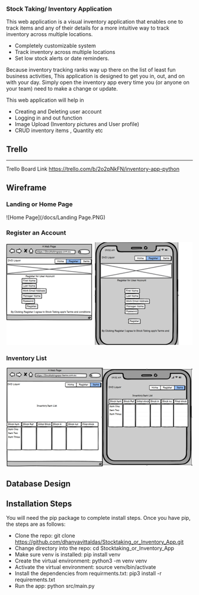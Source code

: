 ### Stock Taking/ Inventory Application

This web application is a visual inventory application that enables one to track items and any of their details for a more intuitive  way to track inventory across multiple locations.

- Completely customizable system
- Track inventory across multiple locations
- Set low stock alerts or date reminders.

Because inventory tracking ranks way up there on the list of least fun business activities, This application is designed to get you in, out, and on with your day. Simply open the inventory app every time you (or anyone on your team) need to make a change or update.

This web application will help in 
- Creating and Deleting  user account
- Logging in and out function
- Image Upload (Inventory pictures and User profile)
- CRUD inventory items , Quantity etc



## Trello
------------------------------
Trello Board Link
https://trello.com/b/2o2pNkFN/inventory-app-python

##  Wireframe

### Landing or Home Page
![Home Page](/docs/Landing Page.PNG)

### Register an Account

![Register](/docs/Signup_page.PNG)

### Inventory List

![Inventory](/docs/Stock_page.PNG)








## Database Design




## Installation Steps
You will need the pip package to complete install steps. Once you have pip, the steps are as follows:

- Clone the repo: git clone https://github.com/dhanyavittaldas/Stocktaking_or_Inventory_App.git
- Change directory into the repo: cd Stocktaking_or_Inventory_App
- Make sure venv is installed: pip install venv
- Create the virtual environment: python3 -m venv venv
- Activate the virtual environment: source venv/bin/activate
- Install the dependencies from requirments.txt: pip3 install -r requirements.txt
- Run the app: python src/main.py
